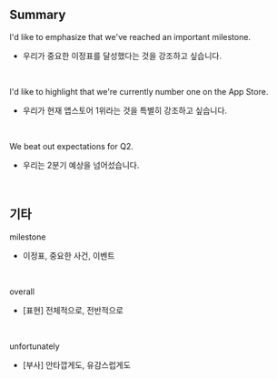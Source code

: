 ## Summary

I'd like to emphasize that we've reached an important milestone.
- 우리가 중요한 이정표를 달성했다는 것을 강조하고 싶습니다.

<br>

I'd like to highlight that we're currently number one on the App Store.
- 우리가 현재 앱스토어 1위라는 것을 특별히 강조하고 싶습니다.

<br>

We beat out expectations for Q2.
- 우리는 2분기 예상을 넘어섰습니다.

<br>

## 기타

milestone
- 이정표, 중요한 사건, 이벤트

<br>

overall
- [표현] 전체적으로, 전반적으로

<br>

unfortunately
- [부사] 안타깝게도, 유감스럽게도
